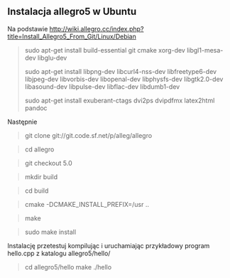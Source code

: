 Instalacja allegro5 w Ubuntu
-----

Na podstawie http://wiki.allegro.cc/index.php?title=Install_Allegro5_From_Git/Linux/Debian

> sudo apt-get install build-essential git cmake xorg-dev libgl1-mesa-dev libglu-dev
>
> sudo apt-get install libpng-dev libcurl4-nss-dev libfreetype6-dev libjpeg-dev 
libvorbis-dev libopenal-dev libphysfs-dev libgtk2.0-dev libasound-dev libpulse-dev 
libflac-dev libdumb1-dev
>
> sudo apt-get install exuberant-ctags dvi2ps dvipdfmx latex2html pandoc

Następnie

>git clone git://git.code.sf.net/p/alleg/allegro

>cd allegro

>git checkout 5.0

>mkdir build

>cd build

>cmake -DCMAKE_INSTALL_PREFIX=/usr ..

>make

>sudo make install

Instalację przetestuj kompilując i uruchamiając przykładowy program hello.cpp z katalogu
allegro5/hello/

>cd allegro5/hello
>make
>./hello

